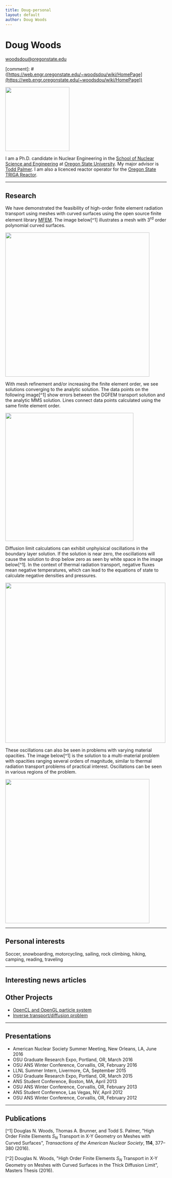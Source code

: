 ```yaml
---
title: Doug-personal
layout: default
author: Doug Woods
---
```


Doug Woods
==============

woodsdou@oregonstate.edu

[comment]: # ([https://web.engr.oregonstate.edu/~woodsdou/wiki/HomePage](https://web.engr.oregonstate.edu/~woodsdou/wiki/HomePage))

<img src="{{ site.url }}users/woodsdou/images/Doug%20Woods%20Three%205%20to%207%20crop.JPG" width="200">

I am a Ph.D. candidate in Nuclear Engineering in the [School of Nuclear Science and Engineering](https://ne.oregonstate.edu) at [Oregon State University](https://oregonstate.edu). My major advisor is [Todd Palmer](https://rtrp.github.io/osu-transport/palmerts/). I am also a licenced reactor operator for the [Oregon State TRIGA Reactor](http://radiationcenter.oregonstate.edu/oregon-state-triga-reactor-0).

***

## Research

We have demonstrated the feasibility of high-order finite element radiation transport using meshes with curved surfaces using the open source finite element library [MFEM](https://mfem.org). The image below[^1] illustrates a mesh with 3<sup>rd</sup> order polynomial curved surfaces.

<img src="{{ site.url }}users/woodsdou/images/AdamsDiff2DwMeshBlue.png" width="450">

With mesh refinement and/or increasing the finite element order, we see solutions converging to the analytic solution. The data points on the following image[^1] show errors between the DGFEM transport solution and the analytic MMS solution. Lines connect data points calculated using the same finite element order.

<img src="{{ site.url }}users/woodsdou/images/plotConvergenceRates_15.png" width="400">

Diffusion limit calculations can exhibit unphyisical oscillations in the boundary layer solution. If the solution is near zero, the oscillations will cause the solution to drop below zero as seen by white space in the image below[^1]. In the context of thermal radiation transport, negative fluxes mean negative temperatures, which can lead to the equations of state to calculate negative densities and pressures.

<img src="{{ site.url }}users/woodsdou/images/TP1Log.png" width="500">

These oscillations can also be seen in problems with varying material opacities. The image below[^1] is the solution to a multi-material problem with opacities ranging several orders of magnitude, similar to thermal radiation transport problems of practical interest. Oscillations can be seen in various regions of the problem.

<img src="{{ site.url }}users/woodsdou/images/TP3.png" width="450">

***

## Personal interests
Soccer, snowboarding, motorcycling, sailing, rock climbing, hiking, camping, reading, traveling

***

## Interesting news articles

## Other Projects

* [OpenCL and OpenGL particle system](./ParticleSystem/ParticleSystem.md)
* [Inverse transport/diffusion problem](./InverseProblem/InverseProblem.md)

***

## Presentations
* American Nuclear Society Summer Meeting, New Orleans, LA, June 2016
* OSU Graduate Research Expo, Portland, OR, March 2016
* OSU ANS Winter Conference, Corvallis, OR, February 2016
* LLNL Summer Intern, Livermore, CA, September 2015
* OSU Graduate Research Expo, Portland, OR, March 2015
* ANS Student Conference, Boston, MA, April 2013
* OSU ANS Winter Conference, Corvallis, OR, February 2013
* ANS Student Conference, Las Vegas, NV, April 2012
* OSU ANS Winter Conference, Corvallis, OR, February 2012

***

## Publications
[^1] Douglas N. Woods, Thomas A. Brunner, and Todd S. Palmer, "High Order Finite Elements *S<sub>N</sub>* Transport in X-Y Geometry on Meshes with Curved Surfaces", *Transactions of the American Nuclear Society*, **114**, 377–380 (2016).

[^2] Douglas N. Woods, "High Order Finite Elements *S<sub>N</sub>* Transport in X-Y Geometry on Meshes with Curved Surfaces in the Thick Diffusion Limit", Masters Thesis (2016).
